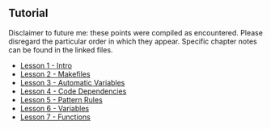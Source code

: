 ## Tutorial  
Disclaimer to future me: these points were compiled as encountered. Please
disregard the particular order in which they appear. Specific chapter notes
can be found in the linked files.  
+ [Lesson 1 - Intro](notes/Intro.md)
+ [Lesson 2 - Makefiles](notes/Makefiles.md)
+ [Lesson 3 - Automatic Variables](notes/Automatic_Variables.md)
+ [Lesson 4 - Code Dependencies](notes/Code_Dependencies.md)
+ [Lesson 5 - Pattern Rules](notes/Pattern_Rules.md)
+ [Lesson 6 - Variables](notes/Variables.md)
+ [Lesson 7 - Functions](notes/Functions.md)
